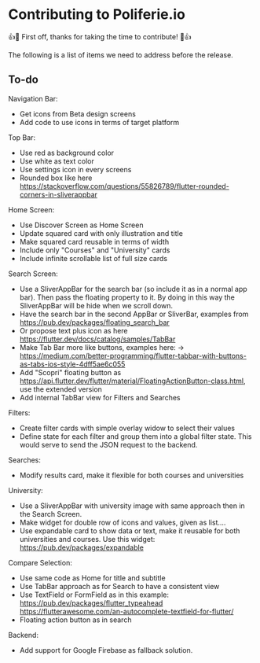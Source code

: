 # Contributing to Poliferie.io

:+1::tada: First off, thanks for taking the time to contribute! :tada::+1:

The following is a list of items we need to address before the release.

## To-do

Navigation Bar:
* Get icons from Beta design screens
* Add code to use icons in terms of target platform

Top Bar:
* Use red as background color
* Use white as text color
* Use settings icon in every screens
* Rounded box like here https://stackoverflow.com/questions/55826789/flutter-rounded-corners-in-sliverappbar

Home Screen:
* Use Discover Screen as Home Screen
* Update squared card with only illustration and title
* Make squared card reusable in terms of width
* Include only "Courses" and "University" cards
* Include infinite scrollable list of full size cards

Search Screen:
* Use a SliverAppBar for the search bar (so include it as in a normal
  app bar). Then pass the floating property to it. By doing in this way the
  SliverAppBar will be hide when we scroll down.
* Have the search bar in the second AppBar or SliverBar, examples from
  https://pub.dev/packages/floating_search_bar
* Or propose text plus icon as here https://flutter.dev/docs/catalog/samples/TabBar
* Make Tab Bar more like buttons, examples here:
  -> https://medium.com/better-programming/flutter-tabbar-with-buttons-as-tabs-ios-style-4dff5ae6c055
* Add "Scopri" floating button as https://api.flutter.dev/flutter/material/FloatingActionButton-class.html,
  use the extended version
* Add internal TabBar view for Filters and Searches

Filters:
* Create filter cards with simple overlay widow to select their values
* Define state for each filter and group them into a global filter state.
  This would serve to send the JSON request to the backend.

Searches:
* Modify results card, make it flexible for both courses and universities

University:
* Use a SliverAppBar with university image with same approach then in the
  Search Screen. 
* Make widget for double row of icons and values, given as list....
* Use expandable card to show data or text, make it reusable for both
  universities and courses. Use this widget:
  https://pub.dev/packages/expandable

Compare Selection:
* Use same code as Home for title and subtitle
* Use TabBar approach as for Search to have a consistent view
* Use TextField or FormField as in this example:
  https://pub.dev/packages/flutter_typeahead
  https://flutterawesome.com/an-autocomplete-textfield-for-flutter/
* Floating action button as in search

Backend:
* Add support for Google Firebase as fallback solution.